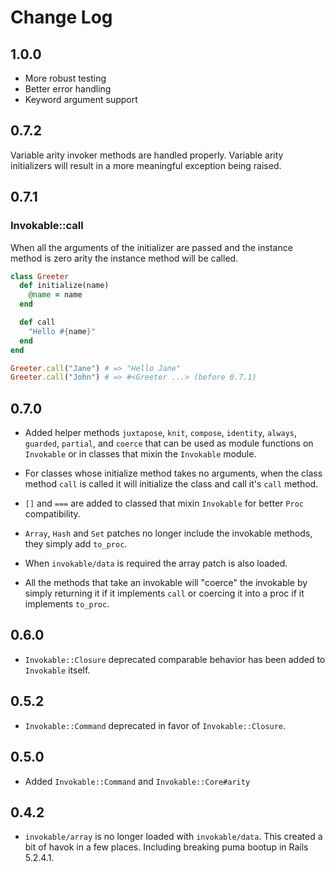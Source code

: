 # Change Log

## 1.0.0

- More robust testing
- Better error handling
- Keyword argument support

## 0.7.2

Variable arity invoker methods are handled properly. Variable arity initializers will result in a more meaningful exception being raised.

## 0.7.1

### Invokable::call

When all the arguments of the initializer are passed and the instance method is zero arity the instance method will be called.

```ruby
class Greeter
  def initialize(name)
    @name = name
  end

  def call
    "Hello #{name}"
  end
end

Greeter.call("Jane") # => "Hello Jane"
Greeter.call("John") # => #<Greeter ...> (before 0.7.1)
```

## 0.7.0

- Added helper methods `juxtapose`, `knit`, `compose`, `identity`, `always`, `guarded`, `partial`, and `coerce`
  that can be used as module functions on `Invokable` or in classes that mixin the `Invokable` module.

- For classes whose initialize method takes no arguments, when the class method `call` is called it will
  initialize the class and call it's `call` method.

- `[]` and `===` are added to classed that mixin `Invokable` for better `Proc` compatibility.

- `Array`, `Hash` and `Set` patches no longer include the invokable methods, they simply add `to_proc`.

- When `invokable/data` is required the array patch is also loaded.

- All the methods that take an invokable will "coerce" the invokable by simply returning it if it implements `call`
  or coercing it into a proc if it implements `to_proc`.

## 0.6.0

- `Invokable::Closure` deprecated comparable behavior has been added to `Invokable` itself.

## 0.5.2

- `Invokable::Command` deprecated in favor of `Invokable::Closure`.

## 0.5.0

- Added `Invokable::Command` and `Invokable::Core#arity`

## 0.4.2

- `invokable/array` is no longer loaded with `invokable/data`.
   This created a bit of havok in a few places. Including breaking
   puma bootup in Rails 5.2.4.1.
